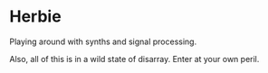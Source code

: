 # Herbie

Playing around with synths and signal processing.

Also, all of this is in a wild state of disarray. Enter at your own peril.
